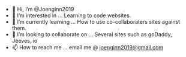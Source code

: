 - 👋 Hi, I’m @Joenginn2019
- 👀 I’m interested in ... Learning to code websites.
- 🌱 I’m currently learning ... How to use co-collaboraters sites against them.
- 💞️ I’m looking to collaborate on ... Several sites such as goDaddy, Jeeves, io 
- 📫 How to reach me ... email me @ joenginn2019@gmail.com

<!---
Joenginn2019/Joenginn2019 is a ✨ special ✨ repository because its `README.md` (this file) appears on your GitHub profile.
You can click the Preview link to take a look at your changes.
--->
